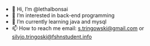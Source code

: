- 👋 Hi, I’m @lethalbonsai
- 👀 I’m interested in back-end programming 
- 🌱 I’m currently learning java and mysql
- 📫 How to reach me email: s.tringowski@gmail.com or silvjo.tringoski@fshnstudent.info

<!---
lethalbonsai/lethalbonsai is a ✨ special ✨ repository because its `README.md` (this file) appears on your GitHub profile.
You can click the Preview link to take a look at your changes.
--->
